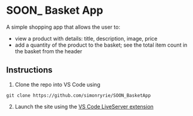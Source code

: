 # SOON_ Basket App

A simple shopping app that allows the user to:

- view a product with details: title, description, image, price
- add a quantity of the product to the basket; see the total item count in the basket from the header

## Instructions

1. Clone the repo into VS Code using 
```
git clone https://github.com/simonryrie/SOON_BasketApp
```
2. Launch the site using the [VS Code LiveServer extension](https://marketplace.visualstudio.com/items?itemName=ritwickdey.LiveServer)
